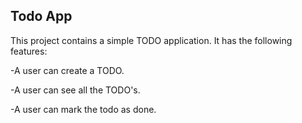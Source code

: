 ## Todo App
This project contains a simple TODO application.
It has the following features:

-A user can create a TODO.

-A user can see all the TODO's.

-A user can mark the todo as done.
